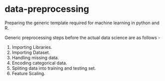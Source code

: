 # data-preprocessing
Preparing the generic template required for machine learning in python and R.

Generic preprocessing steps before the actual data science are as follows - 
1. Importing Libraries.
2. Importing Dataset.
3. Handling missing data.
4. Encoding categorical data.
5. Spliting data into training and testing set.
6. Feature Scaling.
